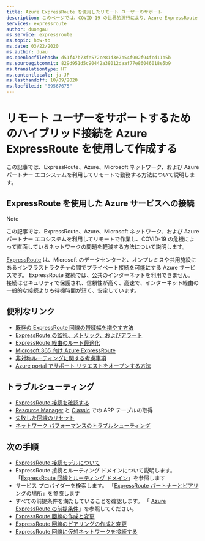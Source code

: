 ```yaml
---
title: Azure ExpressRoute を使用したリモート ユーザーのサポート
description: このページでは、COVID-19 の世界的流行により、Azure ExpressRoute を利用してリモートで作業できるようにする方法について説明します。
services: expressroute
author: duongau
ms.service: expressroute
ms.topic: how-to
ms.date: 03/22/2020
ms.author: duau
ms.openlocfilehash: d51f47b73fe572ce81d3e7b54f902f94fcd11b5b
ms.sourcegitcommit: 829d951d5c90442a38012daaf77e86046018e5b9
ms.translationtype: HT
ms.contentlocale: ja-JP
ms.lasthandoff: 10/09/2020
ms.locfileid: "89567675"
---
```

# <a name="using-azure-expressroute-to-create-hybrid-connectivity-to-support-remote-users"></a>リモート ユーザーをサポートするためのハイブリッド接続を Azure ExpressRoute を使用して作成する

この記事では、ExpressRoute、Azure、Microsoft ネットワーク、および Azure パートナー エコシステムを利用してリモートで勤務する方法について説明します。

## <a name="connecting-to-azure-services-with-expressroute"></a>ExpressRoute を使用した Azure サービスへの接続

>[!NOTE]
>この記事では、ExpressRoute、Azure、Microsoft ネットワーク、および Azure パートナー エコシステムを利用してリモートで作業し、COVID-19 の危機によって直面しているネットワークの問題を軽減する方法について説明します。
>

[ExpressRoute](expressroute-introduction.md) は、Microsoft のデータセンターと、オンプレミスや共用施設にあるインフラストラクチャの間でプライベート接続を可能にする Azure サービスです。 ExpressRoute 接続では、公共のインターネットを利用できません。 接続はセキュリティで保護され、信頼性が高く、高速で、インターネット経由の一般的な接続よりも待機時間が短く、安定しています。

## <a name="useful-links"></a>便利なリンク

* [既存の ExpressRoute 回線の帯域幅を増やす方法](expressroute-howto-circuit-portal-resource-manager.md#modify)
* [ExpressRoute の監視、メトリック、およびアラート](expressroute-monitoring-metrics-alerts.md#expressroute-gateway-connections-in-bitsseconds)
* [ExpressRoute 経由のルート最適化](expressroute-optimize-routing.md)
* [Microsoft 365 向け Azure ExpressRoute](/microsoft-365/enterprise/azure-expressroute)
* [非対称ルーティングに関する考慮事項](expressroute-asymmetric-routing.md)
* [Azure portal でサポート リクエストをオープンする方法](https://portal.azure.com/#blade/Microsoft_Azure_Support/HelpAndSupportBlade/overview)

## <a name="troubleshoot"></a>トラブルシューティング

* [ExpressRoute 接続を確認する](expressroute-troubleshooting-expressroute-overview.md)
* [Resource Manager](expressroute-troubleshooting-arp-resource-manager.md) と [Classic](expressroute-troubleshooting-arp-classic.md) での ARP テーブルの取得
* [失敗した回線のリセット](reset-circuit.md)
* [ネットワーク パフォーマンスのトラブルシューティング](expressroute-troubleshooting-network-performance.md)

## <a name="next-steps"></a>次の手順

* [ExpressRoute 接続モデルについて](expressroute-connectivity-models.md)
* ExpressRoute 接続とルーティング ドメインについて説明します。 「[ExpressRoute 回線とルーティング ドメイン](expressroute-circuit-peerings.md)」を参照します
* サービス プロバイダーを検索します。 「[ExpressRoute パートナーとピアリングの場所](expressroute-locations.md)」を参照します
* すべての前提条件を満たしていることを確認します。 「 [Azure ExpressRoute の前提条件](expressroute-prerequisites.md)」を参照してください。
* [ExpressRoute 回線の作成と変更](expressroute-howto-circuit-portal-resource-manager.md)
* [ExpressRoute 回線のピアリングの作成と変更](expressroute-howto-routing-portal-resource-manager.md)
* [ExpressRoute 回線に仮想ネットワークを接続する](expressroute-howto-linkvnet-portal-resource-manager.md)
